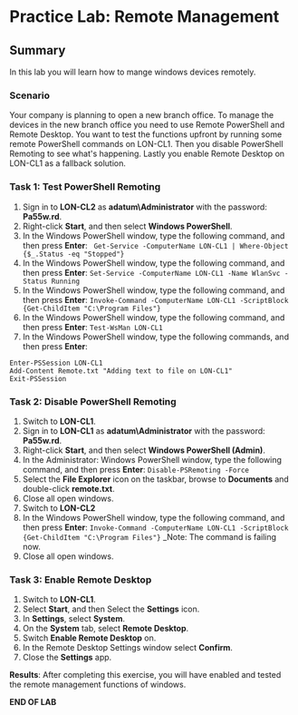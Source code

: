 # Practice Lab: Remote Management 

## Summary

In this lab you will learn how to mange windows devices remotely.

### Scenario
Your company is planning to open a new branch office. To manage the devices in the new branch office you need to use Remote PowerShell and Remote Desktop. You want to test the functions upfront by running some remote PowerShell commands on LON-CL1. Then you disable PowerShell Remoting to see what's happening. Lastly you enable Remote Desktop on LON-CL1 as a fallback solution.

### Task 1: Test PowerShell Remoting
1.  Sign in to **LON-CL2** as **adatum\\Administrator** with the password: **Pa55w.rd**.
2.  Right-click **Start**, and then select **Windows PowerShell**.
3.  In the Windows PowerShell window, type the following command, and then press **Enter**:
` Get-Service -ComputerName LON-CL1 | Where-Object {$_.Status -eq "Stopped"}`
4.  In the Windows PowerShell window, type the following command, and then press **Enter**:
`Set-Service -ComputerName LON-CL1 -Name WlanSvc -Status Running`
5.  In the Windows PowerShell window, type the following command, and then press **Enter**:
`Invoke-Command -ComputerName LON-CL1 -ScriptBlock {Get-ChildItem "C:\Program Files"}`
6.  In the Windows PowerShell window, type the following command, and then press **Enter**:
`Test-WsMan LON-CL1`
7.  In the Windows PowerShell window, type the following commands, and then press **Enter**:
```
Enter-PSSession LON-CL1
Add-Content Remote.txt "Adding text to file on LON-CL1"
Exit-PSSession
```

### Task 2: Disable PowerShell Remoting
1.  Switch to **LON-CL1**.
2.  Sign in to **LON-CL1** as **adatum\\Administrator** with the password: **Pa55w.rd**.
3.  Right-click **Start**, and then select **Windows PowerShell (Admin)**.
4.  In the Administrator: Windows PowerShell window, type the following command, and then press **Enter**:
`Disable-PSRemoting -Force`
5.  Select the **File Explorer** icon on the taskbar, browse to **Documents** and double-click **remote.txt**.
6.  Close all open windows.
7.  Switch to **LON-CL2**
8.  In the Windows PowerShell window, type the following command, and then press **Enter**:
`Invoke-Command -ComputerName LON-CL1 -ScriptBlock {Get-ChildItem "C:\Program Files"}`
_Note: The command is failing now.
9.  Close all open windows.

### Task 3: Enable Remote Desktop
1.  Switch to **LON-CL1**.
2.  Select **Start**, and then Select the **Settings** icon.
3.  In **Settings**, select **System**.
4.  On the **System** tab, select **Remote Desktop**.
5.  Switch **Enable Remote Desktop** on.
6.  In the Remote Desktop Settings window select **Confirm**.
7.  Close the **Settings** app.

**Results**: After completing this exercise, you will have enabled and tested the remote management functions of windows.

**END OF LAB**